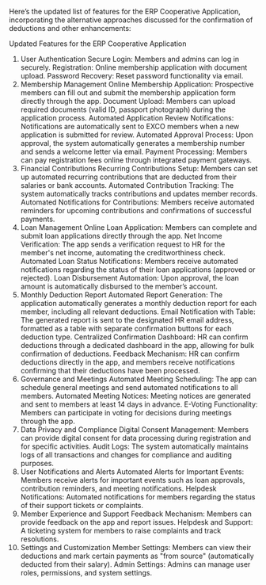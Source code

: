 Here’s the updated list of features for the ERP Cooperative Application, incorporating the alternative approaches discussed for the confirmation of deductions and other enhancements:

Updated Features for the ERP Cooperative Application
1. User Authentication
Secure Login: Members and admins can log in securely.
Registration: Online membership application with document upload.
Password Recovery: Reset password functionality via email.
2. Membership Management
Online Membership Application:
Prospective members can fill out and submit the membership application form directly through the app.
Document Upload:
Members can upload required documents (valid ID, passport photograph) during the application process.
Automated Application Review Notifications:
Notifications are automatically sent to EXCO members when a new application is submitted for review.
Automated Approval Process:
Upon approval, the system automatically generates a membership number and sends a welcome letter via email.
Payment Processing:
Members can pay registration fees online through integrated payment gateways.
3. Financial Contributions
Recurring Contributions Setup:
Members can set up automated recurring contributions that are deducted from their salaries or bank accounts.
Automated Contribution Tracking:
The system automatically tracks contributions and updates member records.
Automated Notifications for Contributions:
Members receive automated reminders for upcoming contributions and confirmations of successful payments.
4. Loan Management
Online Loan Application:
Members can complete and submit loan applications directly through the app.
Net Income Verification:
The app sends a verification request to HR for the member's net income, automating the creditworthiness check.
Automated Loan Status Notifications:
Members receive automated notifications regarding the status of their loan applications (approved or rejected).
Loan Disbursement Automation:
Upon approval, the loan amount is automatically disbursed to the member’s account.
5. Monthly Deduction Report
Automated Report Generation:
The application automatically generates a monthly deduction report for each member, including all relevant deductions.
Email Notification with Table:
The generated report is sent to the designated HR email address, formatted as a table with separate confirmation buttons for each deduction type.
Centralized Confirmation Dashboard:
HR can confirm deductions through a dedicated dashboard in the app, allowing for bulk confirmation of deductions.
Feedback Mechanism:
HR can confirm deductions directly in the app, and members receive notifications confirming that their deductions have been processed.
6. Governance and Meetings
Automated Meeting Scheduling:
The app can schedule general meetings and send automated notifications to all members.
Automated Meeting Notices:
Meeting notices are generated and sent to members at least 14 days in advance.
E-Voting Functionality:
Members can participate in voting for decisions during meetings through the app.
7. Data Privacy and Compliance
Digital Consent Management:
Members can provide digital consent for data processing during registration and for specific activities.
Audit Logs:
The system automatically maintains logs of all transactions and changes for compliance and auditing purposes.
8. User Notifications and Alerts
Automated Alerts for Important Events:
Members receive alerts for important events such as loan approvals, contribution reminders, and meeting notifications.
Helpdesk Notifications:
Automated notifications for members regarding the status of their support tickets or complaints.
9. Member Experience and Support
Feedback Mechanism:
Members can provide feedback on the app and report issues.
Helpdesk and Support:
A ticketing system for members to raise complaints and track resolutions.
10. Settings and Customization
Member Settings:
Members can view their deductions and mark certain payments as "from source" (automatically deducted from their salary).
Admin Settings:
Admins can manage user roles, permissions, and system settings.
